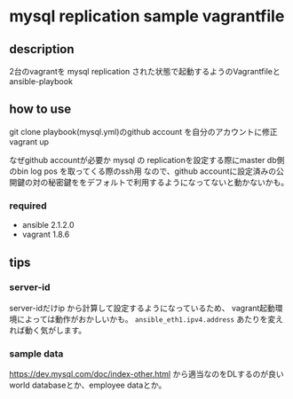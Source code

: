 # mysql replication sample vagrantfile

## description
2台のvagrantを mysql replication された状態で起動するようのVagrantfileとansible-playbook

## how to use
git clone
playbook(mysql.yml)のgithub account を自分のアカウントに修正
vagrant up

なぜgithub accountが必要か
mysql の replicationを設定する際にmaster db側のbin log pos を取ってくる際のssh用
なので、github accountに設定済みの公開鍵の対の秘密鍵ををデフォルトで利用するようになってないと動かないかも。

### required
- ansible 2.1.2.0
- vagrant 1.8.6

## tips
### server-id
server-idだけip から計算して設定するようになっているため、
vagrant起動環境によっては動作がおかしいかも。
`ansible_eth1.ipv4.address` あたりを変えれば動く気がします。

### sample data
https://dev.mysql.com/doc/index-other.html
から適当なのをDLするのが良い
world databaseとか、employee dataとか。

